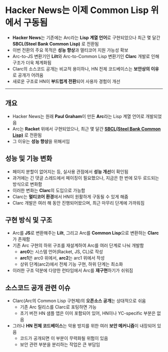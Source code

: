 # Hacker News는 이제 Common Lisp 위에서 구동됨


* **Hacker News**는 기존에는 Arc라는 **Lisp 계열 언어**로 구현되었으나 최근 몇 달간 **SBCL(Steel Bank Common Lisp)** 로 전환됨
* 이번 전환의 주요 목적은 **성능 향상**과 멀티코어 지원 가능성 확보
* Arc-to-JS 변환기인 **Lilt**와 Arc-to-Common Lisp 변환기인 **Clarc** 개발로 인해 구조가 더욱 체계화됨
* Clarc의 소스코드 공개는 비교적 용이하나, HN 전체 코드베이스는 **보안상의 이유**로 공개가 어려움
* 새로운 구조로 HN이 **부드럽게 전환**되어 사용자 경험이 개선

---

개요
--

* Hacker News는 원래 **Paul Graham**이 만든 **Arc**라는 Lisp 계열 언어로 개발되었음
* Arc는 **Racket** 위에서 구현되었으나, 최근 몇 달간 **[SBCL(Steel Bank Common Lisp)](https://en.wikipedia.org/wiki/Steel_Bank_Common_Lisp)** 로 전환됨
* 그 이유는 **성능 향상**을 위해서임

성능 및 기능 변화
----------

* 페이지 분할이 없어지는 등, 실사용 관점에서 **성능 개선**이 확인됨
* 과거에는 긴 댓글 스레드에서 페이징이 필요했으나, 지금은 한 번에 모두 로드되는 방식으로 변화함
* 이러한 변화는 **Clarc**의 도입으로 가능함
* Clarc는 **멀티코어 환경**에서 HN이 원활하게 구동될 수 있게 해줌
* Clarc 개발은 여러 해 동안 진행되어왔으며, 최근 마무리 단계에 가까워짐

구현 방식 및 구조
----------

* Arc를 **JS**로 변환해주는 **Lilt**, 그리고 Arc를 **Common Lisp**으로 변환하는 **Clarc**가 존재함
* 기존 Arc 구현의 하위 구조를 재설계하여 Arc를 여러 단계로 나눠 개발함
  + **arc0**는 시스템 언어(Racket, JS, CL)로 작성
  + **arc1**은 arc0 위에서, **arc2**는 arc1 위에서 작성
  + 상위 단계(arc2)에서 전체 기능 구현, 하위 단계는 최소화
* 이러한 구조 덕분에 다양한 런타임에서 Arc를 **재구현**하기가 쉬워짐

소스코드 공개 관련 이슈
-------------

* Clarc(Arc의 Common Lisp 구현체)의 **오픈소스 공개**는 상대적으로 쉬움
  + 기존 Arc 릴리스를 Clarc로 포팅하면 가능
  + 초기 버전 HN 샘플 앱은 이미 포함되어 있어, HN이나 YC-specific 부분은 없음
* 그러나 **HN 전체 코드베이스**는 악용 방지를 위한 여러 **보안 메커니즘**이 내장되어 있음
  + 코드가 공개되면 이 부분이 무력화될 위험이 있음
  + 보안 관련 부분을 분리하는 작업은 큰 부담임
